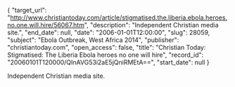 {
  "target_url": "http://www.christiantoday.com/article/stigmatised.the.liberia.ebola.heroes.no.one.will.hire/56067.htm", 
  "description": "Independent Christian media site.", 
  "end_date": null, 
  "date": "2006-01-01T12:00:00", 
  "slug": 28059, 
  "subject": "Ebola Outbreak, West Africa 2014", 
  "publisher": "christiantoday.com", 
  "open_access": false, 
  "title": "Christian Today: Stigmatised: The Liberia Ebola heroes no one will hire", 
  "record_id": "20060101T120000/QInAVG53i2aE5jQniRMEtA==", 
  "start_date": null
}

Independent Christian media site.